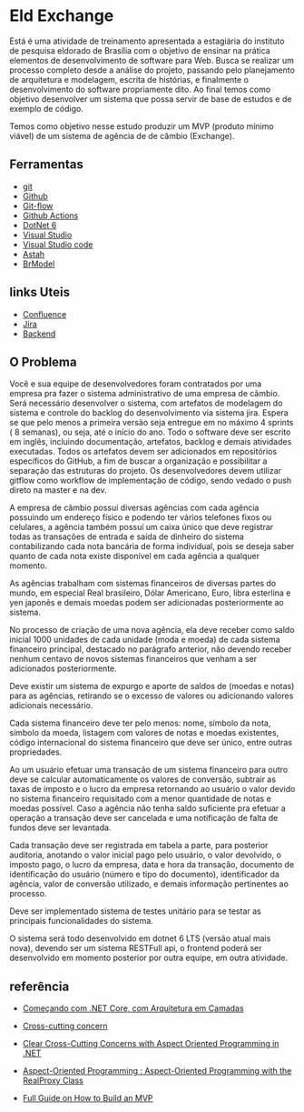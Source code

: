 # Eld Exchange 

Está é uma atividade de treinamento apresentada a estagiária do instituto de pesquisa eldorado de Brasília com o objetivo de ensinar na prática elementos de desenvolvimento de software para Web. Busca se realizar um processo completo desde a análise do projeto, passando pelo planejamento de arquitetura e modelagem, escrita de histórias, e finalmente o desenvolvimento do software propriamente dito. Ao final temos como objetivo desenvolver um sistema que possa servir de base de estudos e de exemplo de código. 

Temos como objetivo nesse estudo produzir um MVP (produto mínimo viável) de um sistema de agência de de câmbio (Exchange). 

## Ferramentas

* [git](https://git-scm.com/)
* [Github](https://github.com/)
* [Git-flow](https://www.atlassian.com/git/tutorials/comparing-workflows/gitflow-workflow)
* [Github Actions](https://docs.github.com/en/actions)
* [DotNet 6](https://dotnet.microsoft.com)
* [Visual Studio](https://visualstudio.microsoft.com)
* [Visual Studio code](https://code.visualstudio.com/)
* [Astah](https://astah.net/)
* [BrModel](https://www.brmodeloweb.com/lang/pt-br/index.html)

## links Uteis 

* [Confluence](https://flpinheiro.atlassian.net/wiki/spaces/ELDEXCHANG/overview)
* [Jira](https://flpinheiro.atlassian.net/jira/software/projects/EEX/pages)
* [Backend](https://github.com/EldExchange/Backend.git)

## O Problema 

Você e sua equipe de desenvolvedores foram contratados por uma empresa pra fazer o sistema administrativo de uma empresa de câmbio. Será necessário desenvolver o sistema, com artefatos de modelagem do sistema e controle do backlog do desenvolvimento via sistema jira. Espera se que pelo menos a primeira versão seja entregue em no máximo 4 sprints ( 8 semanas), ou seja, até o início do ano. Todo o software deve ser escrito em inglês, incluindo documentação, artefatos, backlog e demais atividades executadas. Todos os artefatos devem ser adicionados em repositórios específicos do GitHub, a fim de buscar a organização e possibilitar a separação das estruturas do projeto. Os desenvolvedores devem utilizar gitflow como workflow de implementação de código, sendo vedado o push direto na master e na dev. 

A empresa de câmbio possuí diversas agências com cada agência possuindo um endereço físico e podendo ter vários telefones fixos ou celulares, a agência também possuí um caixa único que deve registrar todas as transações de entrada e saída de dinheiro do sistema contabilizando cada nota bancária de forma individual, pois se deseja saber quanto de cada nota existe disponível em cada agência a qualquer momento.

As agências trabalham com sistemas financeiros de diversas partes do mundo, em especial Real brasileiro, Dólar Americano, Euro, libra esterlina e yen japonês e demais moedas podem ser adicionadas posteriormente ao sistema. 

No processo de criação de uma nova agência, ela deve receber como saldo inicial 1000 unidades de cada unidade (moda e moeda) de cada sistema financeiro principal, destacado no parágrafo anterior, não devendo receber nenhum centavo de novos sistemas financeiros que venham a ser adicionados posteriormente. 

Deve existir um sistema de expurgo e aporte de saldos de (moedas e notas) para as agências, retirando se o excesso de valores ou adicionando valores adicionais necessário.

Cada sistema financeiro deve ter pelo menos: nome, símbolo da nota, símbolo da moeda, listagem com valores de notas e moedas existentes, código internacional do sistema financeiro que deve ser único, entre outras propriedades. 

Ao um usuário efetuar uma transação de um sistema financeiro para outro deve se calcular automaticamente os valores de conversão, subtrair as taxas de imposto e o lucro da empresa retornando ao usuário o valor devido no sistema financeiro requisitado com a menor quantidade de notas e moedas possível. Caso a agência não tenha saldo suficiente pra efetuar a operação a transação deve ser cancelada e uma notificação de falta de fundos deve ser levantada. 

Cada transação deve ser registrada em tabela a parte, para posterior auditoria, anotando o valor inicial pago pelo usuário, o valor devolvido, o imposto pago, o lucro da empresa, data e hora da transação, documento de identificação do usuário (número e tipo do documento), identificador da agência, valor de conversão utilizado, e demais informação pertinentes ao processo. 

Deve ser implementado sistema de testes unitário para se testar as principais funcionalidades do sistema. 

O sistema será todo desenvolvido em dotnet 6 LTS (versão atual mais nova), devendo ser um sistema RESTFull api, o frontend poderá ser desenvolvido em momento posterior por outra equipe, em outra atividade. 

## referência

* [Começando com .NET Core, com Arquitetura em Camadas](https://alexalvess.medium.com/criando-uma-api-em-net-core-baseado-na-arquitetura-ddd-2c6a409c686)

* [Cross-cutting concern](https://en.m.wikipedia.org/wiki/Cross-cutting_concern)

* [Clear Cross-Cutting Concerns with Aspect Oriented Programming in .NET](https://visualstudiomagazine.com/articles/2011/05/12/wccsp_aspect-oriented-programming.aspx?m=1)

* [Aspect-Oriented Programming : Aspect-Oriented Programming with the RealProxy Class](https://learn.microsoft.com/en-us/archive/msdn-magazine/2014/february/aspect-oriented-programming-aspect-oriented-programming-with-the-realproxy-class)
* [Full Guide on How to Build an MVP](
https://orangesoft.co/blog/how-to-build-mvp)
